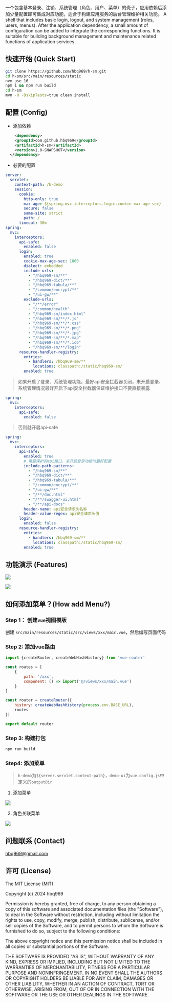 一个包含基本登录、注销、系统管理（角色、用户、菜单）的壳子，应用依赖后添加少量配置即可集成对应功能，适合于构建应用服务的后台管理维护相关功能。
A shell that includes basic login, logout, and system management (roles, users, menus). After the application dependency, a small amount of configuration can be added to integrate the corresponding functions. It is suitable for building background management and maintenance related functions of application services.

## 快速开始 (Quick Start)
```bash
git clone https://github.com/hbq969/h-sm.git
cd h-sm/src/main/resources/static
nvm use 16 
npm i && npm run build
cd h-sm 
mvn -U -DskipTests=true clean install
```





## 配置 (Config)

- 添加依赖

```xml
	<dependency>
    <groupId>com.github.hbq969</groupId>
    <artifactId>h-sm</artifactId>
    <version>1.0-SNAPSHOT</version>
  </dependency>
```



- 必要的配置

```yaml
server:
  servlet:
    context-path: /h-demo
    session:
      cookie:
        http-only: true
        max-age: ${spring.mvc.interceptors.login.cookie-max-age-sec}
        secure: false
        same-site: strict
        path: /
      timeout: 30m
spring:
  mvc:
    interceptors:
      api-safe:
        enabled: false
      login:
        enabled: true
        cookie-max-age-sec: 1800
        dialect: embedded
        include-urls:
          - "/hbq969-sm/**"
          - "/hbq969-dict/**"
          - "/hbq969-tabula/**"
          - "/common/encrypt/**"
          - "/ui-gw/**"
        exclude-urls:
          - "/**/error"
          - "/common/health"
          - "/hbq969-sm/index.html"
          - "/hbq969-sm/**/*.js"
          - "/hbq969-sm/**/*.css"
          - "/hbq969-sm/**/*.png"
          - "/hbq969-sm/**/*.jpg"
          - "/hbq969-sm/**/*.map"
          - "/hbq969-sm/**/*.ico"
          - "/hbq969-sm/**/login"
      resource-handler-registry:
        entries:
          - handlers: /hbq969-sm/**
            locations: classpath:/static/hbq969-sm/
        enabled: true
```



> 如果开启了登录、系统管理功能，最好api安全拦截器关闭，未开启登录、系统管理情况最好开启下api安全拦截器保证维护接口不要直接暴露

```yaml
spring:
  mvc:
    interceptors:
      api-safe:
        enabled: false
```


> 否则就开启api-safe
```yaml
spring:
  mvc:
    interceptors:
      api-safe:
        enabled: true
        # 需要保护的api接口，未开启登录功能时最好配置
        include-path-patterns:
          - "/hbq969-sm/**"
          - "/hbq969-dict/**"
          - "/hbq969-tabula/**"
          - "/common/encrypt/**"
          - "/ui-gw/**"
          - "/**/doc.html"
          - "/**/swagger-ui.html"
          - "/**/api-docs"
        header-name: api安全请求头名称
        header-value-regex: api安全请求头值
      login:
        enabled: false
      resource-handler-registry:
        entries:
          - handlers: /hbq969-sm/**
            locations: classpath:/static/hbq969-sm/
        enabled: true
```





## 功能演示 (Features)

![](src/main/resources/static/src/assets/features-login.png)





![](src/main/resources/static/src/assets/features-main.png)



## 如何添加菜单？(How add Menu?)

### Step 1： 创建`vue`视图模版

 创建 `src/main/resources/static/src/views/xxx/main.vue`，然后编写页面代码



### Step 2:  添加vue路由

```javascript
import {createRouter, createWebHashHistory} from 'vue-router'

const routes = [
    {
        path: '/xxx',
        component: () => import('@/views/xxx/main.vue')
    }
]

const router = createRouter({
    history: createWebHashHistory(process.env.BASE_URL),
    routes
})

export default router
```



### Step 3: 构建打包

```bash
npm run build
```

###   

### Step4: 添加菜单

> `h-demo`为`${server.servlet.context-path}`，`demo-ui`为`vue.config.js`中定义的`outputDir`

1. 添加菜单

![](src/main/resources/static/src/assets/addMenu.png)



2. 角色关联菜单

![](src/main/resources/static/src/assets/features-role-menus.png)



## 问题联系 (Contact)

[hbq969@gmail.com](mailto:hbq969@gmail.com)



## 许可 (License)

The MIT License (MIT)

Copyright (c) 2024 hbq969

Permission is hereby granted, free of charge, to any person obtaining a copy of
this software and associated documentation files (the "Software"), to deal in
the Software without restriction, including without limitation the rights to
use, copy, modify, merge, publish, distribute, sublicense, and/or sell copies of
the Software, and to permit persons to whom the Software is furnished to do so,
subject to the following conditions:

The above copyright notice and this permission notice shall be included in all
copies or substantial portions of the Software.

THE SOFTWARE IS PROVIDED "AS IS", WITHOUT WARRANTY OF ANY KIND, EXPRESS OR
IMPLIED, INCLUDING BUT NOT LIMITED TO THE WARRANTIES OF MERCHANTABILITY, FITNESS
FOR A PARTICULAR PURPOSE AND NONINFRINGEMENT. IN NO EVENT SHALL THE AUTHORS OR
COPYRIGHT HOLDERS BE LIABLE FOR ANY CLAIM, DAMAGES OR OTHER LIABILITY, WHETHER
IN AN ACTION OF CONTRACT, TORT OR OTHERWISE, ARISING FROM, OUT OF OR IN
CONNECTION WITH THE SOFTWARE OR THE USE OR OTHER DEALINGS IN THE SOFTWARE.
